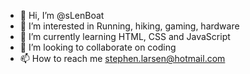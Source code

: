 - 👋 Hi, I’m @sLenBoat
- 👀 I’m interested in Running, hiking, gaming, hardware
- 🌱 I’m currently learning HTML, CSS and JavaScript
- 💞️ I’m looking to collaborate on coding
- 📫 How to reach me stephen.larsen@hotmail.com

<!---
sLenBoat/sLenBoat is a ✨ special ✨ repository because its `README.md` (this file) appears on your GitHub profile.
You can click the Preview link to take a look at your changes.
--->
